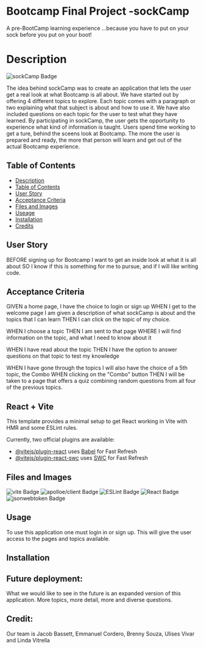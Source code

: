 # Bootcamp Final Project -sockCamp
 A pre-BootCamp learning experience  ...because you have to put on your sock before you put on your boot!

# Description
![sockCamp Badge](https://img.shields.io/badge/sockCamp-green)

The idea behind sockCamp was to create an application that lets the user get a real look at what Bootcamp is all about.  We have started out by offering 4 different topics to explore. Each topic comes with a paragraph or two explaining what that subject is about and how to use it.  We have also included questions on each topic for the user to test what they have learned. By participating in sockCamp, the user gets the opportunity to experience what kind of information is taught.  Users spend time working to get a ture, behind the sceens look at Bootcamp. The more the user is prepared and ready, the more that person will learn and get out of the actual Bootcamp experience.


## Table of Contents
* [Description](#description)
* [Table of Contents](#table-of-contents)
* [User Story](#user-story)
* [Acceptance Criteria](#acceptance-criteria)
* [Files and Images](#files-and-images)
* [Useage](#usage)
* [Installation](#installation)
* [Credits](#credits)

## User Story

BEFORE signing up for Bootcamp
I want to get an inside look at what it is all about
SO I know if this is something for me to pursue, and if I will like writing code.

## Acceptance Criteria

GIVEN a home page, I have the choice to login or sign up
WHEN I get to the welcome page I am given a description of what sockCamp is about and the topics that I can learn
THEN I can click on the topic of my choice.

WHEN I choose a topic
THEN I am sent to that page
WHERE I will find information on the topic, and what I need to know about it

WHEN I have read about the topic
THEN I have the option to answer questions on that topic to test my knowledge

WHEN I have gone through the topics I will also have the choice of a 5th topic, the Combo
WHEN clicking on the "Combo" button
THEN I will be taken to a page that offers a quiz combining random questions from all four of the previous topics.

## React + Vite

This template provides a minimal setup to get React working in Vite with HMR and some ESLint rules.

Currently, two official plugins are available:

- [@vitejs/plugin-react](https://github.com/vitejs/vite-plugin-react/blob/main/packages/plugin-react/README.md) uses [Babel](https://babeljs.io/) for Fast Refresh
- [@vitejs/plugin-react-swc](https://github.com/vitejs/vite-plugin-react-swc) uses [SWC](https://swc.rs/) for Fast Refresh

## Files and Images
![vite Badge](https://img.shields.io/badge/vite-blue)
![apolloe/client Badge](https://img.shields.io/badge/apollo/client-purple)
![ESLint Badge](https://img.shields.io/badge/ESLint-orange)
![React Badge](https://img.shields.io/badge/React-yellow)
![jsonwebtoken Badge](https://img.shields.io/badge/jsonwebtoken-white)


## Usage

To use this application one must login in or sign up.  This will give the user access to the pages and topics available.  

## Installation

## Future deployment: 

What we would like to see in the future is an expanded version of this application.  More topics, more detail, more and diverse questions.

## Credit: 

Our team is Jacob Bassett, Emmanuel Cordero, Brenny Souza, Ulises Vivar and Linda Vitrella